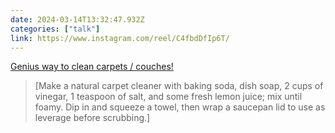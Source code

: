 ```yaml
---
date: 2024-03-14T13:32:47.932Z
categories: ["talk"]
link: https://www.instagram.com/reel/C4fbdDfIp6T/
---
```

[Genius way to clean carpets / couches!](https://www.instagram.com/reel/C4fbdDfIp6T/)

> [Make a natural carpet cleaner with baking soda, dish soap, 2 cups of vinegar, 1 teaspoon of salt, and some fresh lemon juice; mix until foamy. Dip in and squeeze a towel, then wrap a saucepan lid to use as leverage before scrubbing.]
